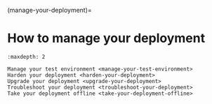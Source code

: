 (manage-your-deployment)=
# How to manage your deployment


```{toctree}
:maxdepth: 2

Manage your test environment <manage-your-test-environment>
Harden your deployment <harden-your-deployment>
Upgrade your deployment <upgrade-your-deployment>
Troubleshoot your deployment <troubleshoot-your-deployment>
Take your deployment offline <take-your-deployment-offline>

```
